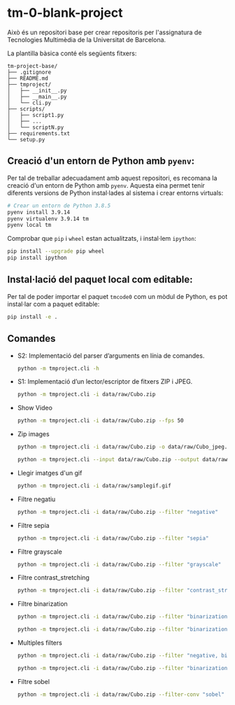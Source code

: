# tm-0-blank-project

Això és un repositori base per crear repositoris per l'assignatura de Tecnologies Multimèdia de la Universitat de
Barcelona.

La plantilla bàsica conté els següents fitxers:

```plaintext
tm-project-base/
├── .gitignore
├── README.md
├── tmproject/
│   ├── __init__.py
│   ├── __main__.py
│   └── cli.py
├── scripts/
│   ├── script1.py
│   ├── ...
│   └── scriptN.py
├── requirements.txt
└── setup.py
```

## Creació d'un entorn de Python amb `pyenv`:

Per tal de treballar adecuadament amb aquest repositori, es recomana la creació d'un entorn de Python amb `pyenv`.
Aquesta eina permet tenir diferents versions de Python instal·lades al sistema i crear entorns virtuals:

```bash
# Crear un entorn de Python 3.8.5
pyenv install 3.9.14
pyenv virtualenv 3.9.14 tm
pyenv local tm
```

Comprobar que `pip` i `wheel` estan actualitzats, i instal·lem `ipython`:

```bash
pip install --upgrade pip wheel
pip install ipython
```

## Instal·lació del paquet local com editable:

Per tal de poder importar el paquet `tmcode0` com un mòdul de Python, es pot instal·lar com a paquet editable:

```bash
pip install -e .
```

## Comandes

- S2: Implementació del parser d’arguments en línia de comandes.
    ```bash
    python -m tmproject.cli -h
    ```

- S1: Implementació d’un lector/escriptor de fitxers ZIP i JPEG. 
  ```bash
  python -m tmproject.cli -i data/raw/Cubo.zip
  ```
- Show Video
  ```bash
  python -m tmproject.cli -i data/raw/Cubo.zip --fps 50
  ```
- Zip images
  ```bash
  python -m tmproject.cli -i data/raw/Cubo.zip -o data/raw/Cubo_jpeg.zip
  ```
  ```bash
  python -m tmproject.cli --input data/raw/Cubo.zip --output data/raw/Cubo_jpeg.zip
  ```
- Llegir imatges d'un gif
  ```bash
  python -m tmproject.cli -i data/raw/samplegif.gif 
  ```
- Filtre negatiu
  ```bash
  python -m tmproject.cli -i data/raw/Cubo.zip --filter "negative"
  ```
- Filtre sepia
  ```bash
  python -m tmproject.cli -i data/raw/Cubo.zip --filter "sepia"
  ```
- Filtre grayscale
  ```bash
  python -m tmproject.cli -i data/raw/Cubo.zip --filter "grayscale"
  ```
- Filtre contrast_stretching
  ```bash
  python -m tmproject.cli -i data/raw/Cubo.zip --filter "contrast_stretching"
  ```
- Filtre binarization
  ```bash
  python -m tmproject.cli -i data/raw/Cubo.zip --filter "binarization"
  ```
  ```bash
  python -m tmproject.cli -i data/raw/Cubo.zip --filter "binarization[40]"
  ```
- Multiples filters
  ```bash
  python -m tmproject.cli -i data/raw/Cubo.zip --filter "negative, binarization[150]"
  ```
  ```bash
  python -m tmproject.cli -i data/raw/Cubo.zip --filter "binarization" --filter-conv "sobel"
  ```
- Filtre sobel
  ```bash
  python -m tmproject.cli -i data/raw/Cubo.zip --filter-conv "sobel"
  ```